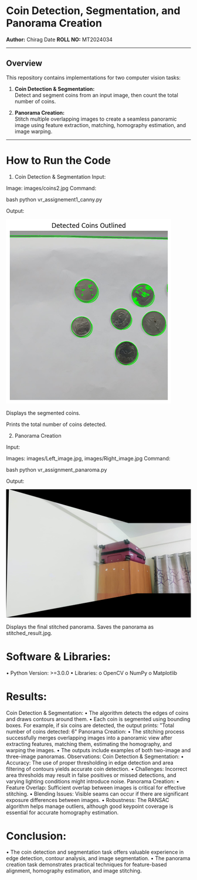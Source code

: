 # Coin Detection, Segmentation, and Panorama Creation

**Author:** Chirag Date 
**ROLL NO:** MT2024034

---

## Overview

This repository contains implementations for two computer vision tasks:

1. **Coin Detection & Segmentation:**  
   Detect and segment coins from an input image, then count the total number of coins.

2. **Panorama Creation:**  
   Stitch multiple overlapping images to create a seamless panoramic image using feature extraction, matching, homography estimation, and image warping.

-----


# How to Run the Code

1. Coin Detection & Segmentation
Input:

Image: images/coins2.jpg
Command: 

bash python vr_assignement1_canny.py


Output:

![alt text](https://github.com/ChiragDate/VR_Assignment1/blob/main/images/outline_detected_images.png)


Displays the segmented coins.

Prints the total number of coins detected.

2. Panorama Creation

Input:

Images: images/Left_image.jpg, images/Right_image.jpg
Command:

bash python vr_assignment_panaroma.py

Output:

![alt text](https://github.com/ChiragDate/VR_Assignment1/blob/main/images/stitched_result_panaroma.jpg)

Displays the final stitched panorama.
Saves the panorama as stitched_result.jpg.


# Software & Libraries:
•	Python Version: >=3.0.0
•	Libraries:
o	OpenCV 
o	NumPy 
o	Matplotlib 


# Results:
Coin Detection & Segmentation:
•	The algorithm detects the edges of coins and draws contours around them.
•	Each coin is segmented using bounding boxes. For example, if six coins are detected, the output prints:
"Total number of coins detected: 6"
Panorama Creation:
•	The stitching process successfully merges overlapping images into a panoramic view after extracting features, matching them, estimating the homography, and warping the images.
•	The outputs include examples of both two-image and three-image panoramas.
Observations:
Coin Detection & Segmentation:
•	Accuracy: The use of proper thresholding in edge detection and area filtering of contours yields accurate coin detection.
•	Challenges: Incorrect area thresholds may result in false positives or missed detections, and varying lighting conditions might introduce noise.
Panorama Creation:
•	Feature Overlap: Sufficient overlap between images is critical for effective stitching.
•	Blending Issues: Visible seams can occur if there are significant exposure differences between images.
•	Robustness: The RANSAC algorithm helps manage outliers, although good keypoint coverage is essential for accurate homography estimation.

# Conclusion:
•	The coin detection and segmentation task offers valuable experience in edge detection, contour analysis, and image segmentation.
•	The panorama creation task demonstrates practical techniques for feature-based alignment, homography estimation, and image stitching.




